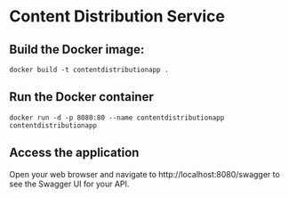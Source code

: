 # Content Distribution Service

## Build the Docker image:
```shell
docker build -t contentdistributionapp .
```

## Run the Docker container
```shell
docker run -d -p 8080:80 --name contentdistributionapp contentdistributionapp
```

## Access the application
Open your web browser and navigate to http://localhost:8080/swagger to see the Swagger UI for your API.